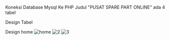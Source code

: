 Koneksi Database Mysql Ke PHP Judul "PUSAT SPARE PART ONLINE" ada 4 tabel

Design Tabel 



Design home
![home](https://user-images.githubusercontent.com/81373389/120889201-31b5ff80-c626-11eb-8ca4-61105cbcc40d.JPG)
![2](https://user-images.githubusercontent.com/81373389/120889212-3bd7fe00-c626-11eb-8114-4f4bd621b716.JPG)
![3](https://user-images.githubusercontent.com/81373389/120889234-4eeace00-c626-11eb-9862-728f830c21ce.JPG)
